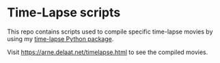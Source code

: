 Time-Lapse scripts
==================

This repo contains scripts used to compile specific time-lapse movies
by using my [time-lapse Python package](https://arne.delaat.net/timelapse.html).

Visit https://arne.delaat.net/timelapse.html to see the compiled movies.
